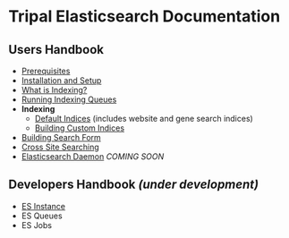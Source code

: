Tripal Elasticsearch Documentation
==================================

## Users Handbook
- [Prerequisites](prerequisites.md)
- [Installation and Setup](installation.md)
- [What is Indexing?](indexing.md)
- [Running Indexing Queues](queues.md)
- **Indexing**
	- [Default Indices](default-indices.md) (includes website and gene search indices)
	- [Building Custom Indices](custom-indices.md)
- [Building Search Form](forms.md)
- [Cross Site Searching](cross-site-search.md)
- [Elasticsearch Daemon](daemon.md) *COMING SOON*

## Developers Handbook *(under development)*
- [ES Instance](https://github.com/tripal/tripal_elasticsearch/wiki/Developer-Guide:-ESInstance-Interface)
- ES Queues
- ES Jobs